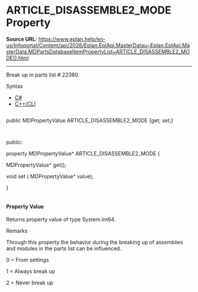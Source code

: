 # ARTICLE_DISASSEMBLE2_MODE Property

**Source URL:** https://www.eplan.help/en-us/Infoportal/Content/api/2026/Eplan.EplApi.MasterDatau~Eplan.EplApi.MasterData.MDPartsDatabaseItemPropertyList~ARTICLE_DISASSEMBLE2_MODE().html

---

Break up in parts list # 22380.

Syntax

- [C#](#i-syntax-CS)
- [C++/CLI](#i-syntax-CPP2005)

```
```
public MDPropertyValue ARTICLE_DISASSEMBLE2_MODE {get; set;}
```
```

```
```
public:

property MDPropertyValue^ ARTICLE_DISASSEMBLE2_MODE {

   MDPropertyValue^ get();

   void set (    MDPropertyValue^ value);

}
```
```

#### Property Value

Returns property value of type System.Int64.

Remarks

Through this property the behavior during the breaking up of assemblies and modules in the parts list can be influenced.

0 = From settings

1 = Always break up

2 = Never break up
